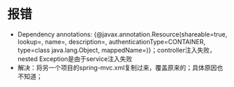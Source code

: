 # 报错



*  Dependency annotations: {@javax.annotation.Resource(shareable=true, lookup=, name=, description=, authenticationType=CONTAINER, type=class java.lang.Object, mappedName=)}；controller注入失败，nested Exception是由于service注入失败
  * 解决：将另一个项目的spring-mvc.xml复制过来，覆盖原来的；具体原因也不知道；

